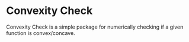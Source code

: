 # Convexity Check

Convexity Check is a simple package for numerically checking if a given function is convex/concave.
